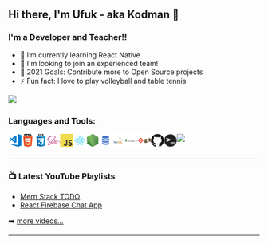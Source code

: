 ## Hi there, I'm Ufuk - aka Kodman 👋

### I'm a Developer and Teacher!!




- 🌱 I’m currently learning React Native
- 🤔 I'm looking to join an experienced team!
- 🥅 2021 Goals: Contribute more to Open Source projects
- ⚡ Fun fact: I love to play volleyball and table tennis

![](https://komarev.com/ghpvc/?username=u-uysal)


### Languages and Tools:

<img align="left" alt="Visual Studio Code" width="26px" src="https://raw.githubusercontent.com/github/explore/80688e429a7d4ef2fca1e82350fe8e3517d3494d/topics/visual-studio-code/visual-studio-code.png" />
<img align="left" alt="HTML5" width="26px" src="https://raw.githubusercontent.com/github/explore/80688e429a7d4ef2fca1e82350fe8e3517d3494d/topics/html/html.png" />
<img align="left" alt="CSS3" width="26px" src="https://raw.githubusercontent.com/github/explore/80688e429a7d4ef2fca1e82350fe8e3517d3494d/topics/css/css.png" />
<img align="left" alt="Sass" width="26px" src="https://raw.githubusercontent.com/github/explore/80688e429a7d4ef2fca1e82350fe8e3517d3494d/topics/sass/sass.png" />
<img align="left" alt="JavaScript" width="26px" src="https://raw.githubusercontent.com/github/explore/80688e429a7d4ef2fca1e82350fe8e3517d3494d/topics/javascript/javascript.png" />
<img align="left" alt="React" width="26px" src="https://raw.githubusercontent.com/github/explore/80688e429a7d4ef2fca1e82350fe8e3517d3494d/topics/react/react.png" />
<img align="left" alt="Node.js" width="26px" src="https://raw.githubusercontent.com/github/explore/80688e429a7d4ef2fca1e82350fe8e3517d3494d/topics/nodejs/nodejs.png" />

<img align="left" alt="SQL" width="26px" src="https://raw.githubusercontent.com/github/explore/80688e429a7d4ef2fca1e82350fe8e3517d3494d/topics/sql/sql.png" />
<img align="left" alt="MySQL" width="26px" src="https://raw.githubusercontent.com/github/explore/80688e429a7d4ef2fca1e82350fe8e3517d3494d/topics/mysql/mysql.png" />
<img align="left" alt="MongoDB" width="26px" src="https://raw.githubusercontent.com/github/explore/80688e429a7d4ef2fca1e82350fe8e3517d3494d/topics/mongodb/mongodb.png" />
<img align="left" alt="Git" width="26px" src="https://raw.githubusercontent.com/github/explore/80688e429a7d4ef2fca1e82350fe8e3517d3494d/topics/git/git.png" />
<img align="left" alt="GitHub" width="26px" src="https://raw.githubusercontent.com/github/explore/78df643247d429f6cc873026c0622819ad797942/topics/github/github.png" />
<img align="left" alt="Terminal" width="26px" src="https://raw.githubusercontent.com/github/explore/80688e429a7d4ef2fca1e82350fe8e3517d3494d/topics/terminal/terminal.png" />
 <img  width="26px"
      src="https://upload.wikimedia.org/wikipedia/commons/thumb/b/b2/Bootstrap_logo.svg/480px-Bootstrap_logo.svg.png">

<br />
<br />

---

### 📺 Latest YouTube Playlists

<!-- YOUTUBE:START -->

- [Mern Stack TODO](https://www.youtube.com/watch?v=zhGCaFL4TGA&list=PL5eaCB5YnC38gL5JwLpMK4qqEiMMnu9fN&ab_channel=Kod-Man)
- [React Firebase Chat App](https://www.youtube.com/watch?v=8mRZiOjEOBs&list=PL5eaCB5YnC387YljJ_N6TgWJoMpLL0KCh)

<!-- YOUTUBE:END -->

➡️ [more videos...](https://www.youtube.com/channel/UCm1tKKCDpcynlZYu-wVO36w)

---
